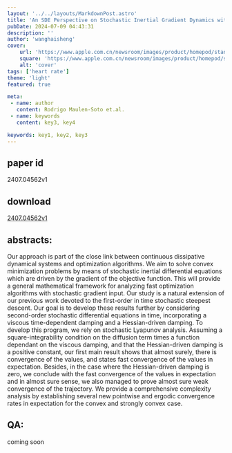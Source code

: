 ```yaml
---
layout: '../../layouts/MarkdownPost.astro'
title: 'An SDE Perspective on Stochastic Inertial Gradient Dynamics with Time-Dependent Viscosity and Geometric Damping'
pubDate: 2024-07-09 04:43:31
description: ''
author: 'wanghaisheng'
cover:
    url: 'https://www.apple.com.cn/newsroom/images/product/homepod/standard/Apple-HomePod-hero-230118_big.jpg.large_2x.jpg'
    square: 'https://www.apple.com.cn/newsroom/images/product/homepod/standard/Apple-HomePod-hero-230118_big.jpg.large_2x.jpg'
    alt: 'cover'
tags: ['heart rate'] 
theme: 'light'
featured: true

meta:
 - name: author
   content: Rodrigo Maulen-Soto et.al.
 - name: keywords
   content: key3, key4

keywords: key1, key2, key3
---
```


## paper id
2407.04562v1
## download
[2407.04562v1](http://arxiv.org/abs/2407.04562v1)
## abstracts:
Our approach is part of the close link between continuous dissipative dynamical systems and optimization algorithms. We aim to solve convex minimization problems by means of stochastic inertial differential equations which are driven by the gradient of the objective function. This will provide a general mathematical framework for analyzing fast optimization algorithms with stochastic gradient input. Our study is a natural extension of our previous work devoted to the first-order in time stochastic steepest descent. Our goal is to develop these results further by considering second-order stochastic differential equations in time, incorporating a viscous time-dependent damping and a Hessian-driven damping. To develop this program, we rely on stochastic Lyapunov analysis. Assuming a square-integrability condition on the diffusion term times a function dependant on the viscous damping, and that the Hessian-driven damping is a positive constant, our first main result shows that almost surely, there is convergence of the values, and states fast convergence of the values in expectation. Besides, in the case where the Hessian-driven damping is zero, we conclude with the fast convergence of the values in expectation and in almost sure sense, we also managed to prove almost sure weak convergence of the trajectory. We provide a comprehensive complexity analysis by establishing several new pointwise and ergodic convergence rates in expectation for the convex and strongly convex case.
## QA:
coming soon
